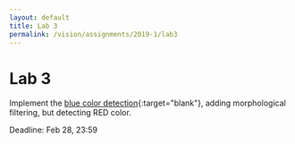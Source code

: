 ```yaml
---
layout: default
title: Lab 3
permalink: /vision/assignments/2019-1/lab3
---
```


# Lab 3

Implement the [blue color detection](https://github.com/cstopics/cstopics/blob/gh-pages/assets/code/vision/color.py){:target="blank"}, adding morphological filtering, but detecting RED color.

Deadline: Feb 28, 23:59
